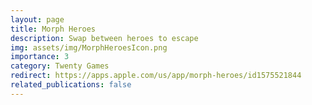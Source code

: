```yaml
---
layout: page
title: Morph Heroes
description: Swap between heroes to escape
img: assets/img/MorphHeroesIcon.png
importance: 3
category: Twenty Games
redirect: https://apps.apple.com/us/app/morph-heroes/id1575521844
related_publications: false
---
```


